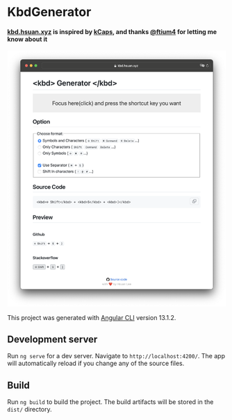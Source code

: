 # KbdGenerator

#### [kbd.hsuan.xyz](https://kbd.hsuan.xyz) is inspired by [kCaps](https://kcaps.app/), and thanks [@ftium4](https://twitter.com/ftium4) for letting me know about it

<p align="center">
    <img alt="web site screenshot" src="./screenshot/screenshot.png" width="800">
</p>

This project was generated with [Angular CLI](https://github.com/angular/angular-cli) version 13.1.2.

## Development server

Run `ng serve` for a dev server. Navigate to `http://localhost:4200/`. The app will automatically reload if you change any of the source files.

## Build

Run `ng build` to build the project. The build artifacts will be stored in the `dist/` directory.
